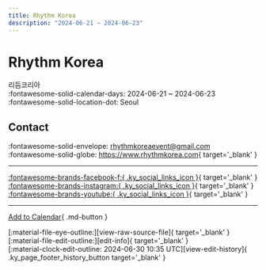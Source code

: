 ```yaml
---
title: Rhythm Korea
description: "2024-06-21 ~ 2024-06-23"
---
```


# Rhythm Korea 

리듬코리아  
:fontawesome-solid-calendar-days: 2024-06-21 ~ 2024-06-23  
:fontawesome-solid-location-dot: Seoul  

## Contact

:fontawesome-solid-envelope: <rhythmkoreaevent@gmail.com>  
:fontawesome-solid-globe: <https://www.rhythmkorea.com>{ target='_blank' }  

---

 [:fontawesome-brands-facebook-f:{ .ky_social_links_icon }](https://www.facebook.com/RhythmKorea){ target='_blank' } [:fontawesome-brands-instagram:{ .ky_social_links_icon }](https://instagram.com/rhythm.korea){ target='_blank' } [:fontawesome-brands-youtube:{ .ky_social_links_icon }](https://youtube.com/@rhythmkorea){ target='_blank' }

---

[Add to Calendar](https://swing.news/ics/en/2024/kr/rhythm-korea-2024.ics){ .md-button }

<div class="ky_page_footer" markdown>
<div class="ky_page_footer_trailing" markdown="span">
[:material-file-eye-outline:][view-raw-source-file]{ target='_blank' }
[:material-file-edit-outline:][edit-info]{ target='_blank' }
</div>
<div class="ky_page_footer_leading" markdown="span">
[:material-clock-edit-outline: 2024-06-30 10:35 UTC][view-edit-history]{ .ky_page_footer_history_button target='_blank' }
</div>
</div>

[view-raw-source-file]: https://github.com/swingdance/events/blob/main/2024/kr/rhythm-korea-2024.json "View Raw Source File"
[edit-info]: https://github.com/swingdance/events/issues/new?assignees=&labels=update+event&projects=&template=03-update_entity.yml&title=%5B2024%2Fkr%5D%20Rhythm%20Korea&region=kr&year=2024&id=rhythm-korea-2024&name=Rhythm%20Korea&org_id= "Edit Info"

[view-edit-history]: https://github.com/swingdance/events/commits/main/2024/kr/rhythm-korea-2024.json "View Edit History"
